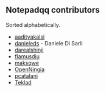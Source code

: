 Notepadqq contributors
----------------------

Sorted alphabetically.

 * [aadityakalsi](https://github.com/aadityakalsi)
 * [danieleds](https://github.com/danieleds) - Daniele Di Sarli
 * [darealshinji](https://github.com/darealshinji)
 * [flamusdiu](https://github.com/flamusdiu)
 * [maksqwe](https://github.com/maksqwe)
 * [OpenNingia](https://github.com/OpenNingia)
 * [pcatalani](https://github.com/pcatalani)
 * [Teklad](https://github.com/Teklad)
